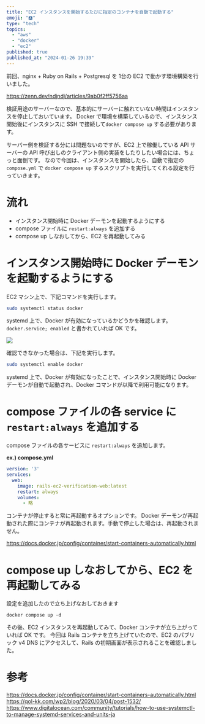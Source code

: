```yaml
---
title: "EC2 インスタンスを開始するたびに指定のコンテナを自動で起動する"
emoji: "🅰️"
type: "tech"
topics:
  - "aws"
  - "docker"
  - "ec2"
published: true
published_at: "2024-01-26 19:39"
---
```


前回、nginx + Ruby on Rails + Postgresql を 1台の EC2 で動かす環境構築を行いました。

https://zenn.dev/ndjndj/articles/9ab0f2ff5756aa

検証用途のサーバーなので、基本的にサーバーに触れていない時間はインスタンスを停止しておいています。
Docker で環境を構築しているので、インスタンス開始後にインスタンスに SSH で接続して`docker compose up` する必要があります。

サーバー側を検証する分には問題ないのですが、EC2 上で稼働している API サーバーの API 呼び出しのクライアント側の実装をしたりしたい場合には、ちょっと面倒です。
なので今回は、インスタンスを開始したら、自動で指定の `compose.yml` で `docker compose up` するスクリプトを実行してくれる設定を行っていきます。

# 流れ
- インスタンス開始時に Docker デーモンを起動するようにする
- compose ファイルに `restart:always` を追加する
- compose up しなおしてから、EC2 を再起動してみる

# インスタンス開始時に Docker デーモンを起動するようにする
EC2 マシン上で、下記コマンドを実行します。

```bash
sudo systemctl status docker
```

systemd 上で、Docker が有効になっているかどうかを確認します。
`docker.service; enabled` と書かれていれば OK です。

![](https://storage.googleapis.com/zenn-user-upload/7504b1e036bd-20240126.png)

確認できなかった場合は、下記を実行します。

```bash 
sudo systemctl enable docker
```

systemd 上で、Docker が有効になったことで、インスタンス開始時に Docker デーモンが自動で起動され、Docker コマンドが以降で利用可能になります。

# compose ファイルの各 service に `restart:always` を追加する

compose ファイルの各サービスに `restart:always` を追加します。

**ex.) compose.yml**
```yaml
version: '3'
services: 
  web: 
    image: rails-ec2-verification-web:latest
    restart: always
    volumes: 
      - 略
```

コンテナが停止すると常に再起動するオプションです。
Docker デーモンが再起動された際にコンテナが再起動されます。手動で停止した場合は、再起動されません。

https://docs.docker.jp/config/container/start-containers-automatically.html

# compose up しなおしてから、EC2 を再起動してみる

設定を追加したので立ち上げなおしておきます

```
docker compose up -d
```

その後、EC2 インスタンスを再起動してみて、Docker コンテナが立ち上がっていれば OK です。
今回は Rails コンテナを立ち上げていたので、EC2 のパブリック v4 DNS にアクセスして、Rails の初期画面が表示されることを確認しました。

# 参考
https://docs.docker.jp/config/container/start-containers-automatically.html
https://qol-kk.com/wp2/blog/2020/03/04/post-1532/
https://www.digitalocean.com/community/tutorials/how-to-use-systemctl-to-manage-systemd-services-and-units-ja